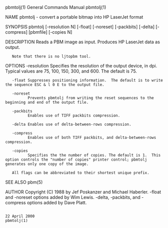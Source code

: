 pbmtolj(1)                                                                               General Commands Manual                                                                               pbmtolj(1)

NAME
       pbmtolj - convert a portable bitmap into HP LaserJet format

SYNOPSIS
       pbmtolj [-resolution N] [-float] [-noreset] [-packbits] [-delta] [-compress] [pbmfile] [-copies N]

DESCRIPTION
       Reads a PBM image as input.  Produces HP LaserJet data as output.

       Note that there is no ljtopbm tool.

OPTIONS
       -resolution
              Specifies the resolution of the output device, in dpi.  Typical values are 75, 100, 150, 300, and 600.  The default is 75.

       -float Suppresses positioning information.  The default is to write the sequence ESC & l 0 E to the output file.

       -noreset
              Prevents pbmtolj from writing the reset sequences to the beginning and end of the output file.

       -packbits
              Enables use of TIFF packbits compression.

       -delta Enables use of delta-between-rows compression.

       -compress
              Enables use of both TIFF packbits, and delta-between-rows compression.

       -copies
              Specifies the the number of copies. The default is 1.  This option controls the "number of copies" printer control; pbmtolj generates only one copy of the image.

       All flags can be abbreviated to their shortest unique prefix.

SEE ALSO
       pbm(5)

AUTHOR
       Copyright (C) 1988 by Jef Poskanzer and Michael Haberler.  -float and -noreset options added by Wim Lewis.  -delta, -packbits, and -compress options added by Dave Platt.

                                                                                              22 April 2000                                                                                    pbmtolj(1)
